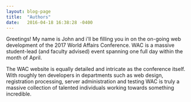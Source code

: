 ```yaml
---
layout: blog-page
title:  "Authors"
date:   2016-04-18 16:38:28 -0400
---
```


Greetings! My name is John and i'll be filling you in on the on-going web development of the 2017 World Affairs Conference. WAC is a massive student-lead (and faculty advised) event spanning one full day within the month of April. 

The WAC website is equally detailed and intricate as the conference itself. With roughly ten developers in departments such as web design, registration processing, server administration and testing WAC is truly a massive collection of talented individuals working towards something incredible. 
